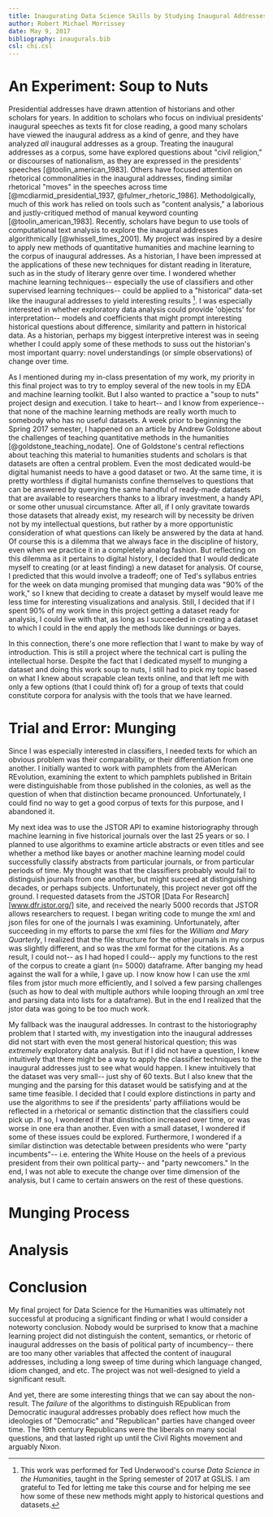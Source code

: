 ```yaml
---
title: Inaugurating Data Science Skills by Studying Inaugural Addresses
author: Robert Michael Morrissey
date: May 9, 2017
bibliography: inaugurals.bib
csl: chi.csl
---
```


# An Experiment: Soup to Nuts

Presidential addresses have drawn attention of historians and other scholars for years. In addition to scholars who focus on indiviual presidents' inaugural speeches as texts fit for close reading, a good many scholars have viewed the inaugural address as a kind of genre, and they have analyzed _all_ inaugural addresses as a group. Treating the inaugural addresses as a corpus, some have explored questions about "civil religion," or discourses of nationalism, as they are expressed in the presidents' speeches [@toolin_american_1983]. Others have focused attention on rhetorical commonalities in the inaugural addresses, finding similar rhetorical "moves" in the speeches across time [@mcdiarmid_presidential_1937, @fulmer_rhetoric_1986]. Methodolgically, much of this work has relied on tools such as "content analysis," a laborious and justly-critiqued method of manual keyword counting [@toolin_american_1983]. Recently, scholars have begun to use tools of computational text analysis to explore the inaugural addresses algorithmically [@whissell_times_2001]. My project was inspired by a desire to apply new methods of quantitative humanities and machine learning to the corpus of inaugural addresses. As a historian, I have been impressed at the applications of these new techniques for distant reading in literature, such as in the study of literary genre over time. I wondered whether machine learning techniques-- especially the use of classifiers and other supervised learning techniques-- could be applied to a "historical" data-set like the inaugural addresses to yield interesting results [^1]. I was especially interested in whether exploratory data analysis could provide 'objects' for interpretation-- models and coefficients that might prompt interesting historical questions about difference, similarity and pattern in historical data. As a historian, perhaps my biggest interpretive interest was in seeing whether I could apply some of these methods to suss out the historian's most important quarry: novel understandings (or simple observations) of change over time. 

[^1]: This work was performed for Ted Underwood's course _Data Science in the Humanities_, taught in the Spring semester of 2017 at GSLIS. I am grateful to Ted for letting me take this course and for helping me see how some of these new methods might apply to historical questions and datasets.

As I mentioned during my in-class presentation of my work, my priority in this final project was to try to employ several of the new tools in my EDA and machine learning toolkit. But I also wanted to practice a "soup to nuts" project design and execution. I take to heart-- and I know from experience-- that none of the machine learning methods are really worth much to somebody who has no useful datasets. A week prior to beginning the Spring 2017 semester, I happened on an article by Andrew Goldstone about the challenges of teaching quantitative methods in the humanities [@goldstone_teaching_nodate]. One of Goldstone's central reflections about teaching this material to humanities students and scholars is that datasets are often a central problem. Even the most dedicated would-be digital humanist needs to have a good dataset or two. At the same time, it is pretty worthless if digital humanists confine themselves to questions that can be answered by querying the same handful of ready-made datasets that are available to researchers thanks to a library investment, a handy API, or some other unusual circumstance. After all, if I only gravitate towards those datasets that already exist, my research will by necessity be driven not by my intellectual questions, but rather by a more opportunistic consideration of what questions can likely be answered by the data at hand. Of course this is a dilemma that we always face in the discipline of history, even when we practice it in a completely analog fashion. But reflecting on this dilemma as it pertains to digital history, I decided that I would dedicate myself to creating (or at least finding) a new dataset for analysis. Of course, I predicted that this would involve a tradeoff; one of Ted's syllabus entries for the week on data munging promised that munging data was "90% of the work," so I knew that deciding to create a dataset by myself would leave me less time for interesting visualizations and analysis. Still, I decided that if I spent 90% of my work time in this project getting a dataset ready for analysis, I could live with that, as long as I succeeded in creating a dataset to which I could in the end apply the methods like dunnings or bayes. 

In this connection, there's one more reflection that I want to make by way of introduction. This is still a project where the technical cart is pulling the intellectual horse. Despite the fact that I dedicated myself to munging a dataset and doing this work soup to nuts, I still had to pick my topic based on what I knew about scrapable clean texts online, and that left me with only a few options (that I could think of) for a group of texts that could constitute corpora for analysis with the tools that we have learned. 

# Trial and Error: Munging

Since I was especially interested in classifiers, I needed texts for which an obvious problem was their comparability, or their differentiation from one another. I initially wanted to work with pamphlets from the AMerican REvolution, examining the extent to which pamphlets published in Britain were distinguishable from those published in the colonies, as well as the question of when that distinction became pronounced. Unfortunately, I could find no way to get a good corpus of texts for this purpose, and I abandoned it.

My next idea was to use the JSTOR API to examine historiography through machine learning in five historical journals over the last 25 years or so. I planned to use algorithms to examine article abstracts or even titles and see whether a method like bayes or another machine learning model could successfully classify abstracts from particular journals, or from particular periods of time. My thought was that the classifiers probably would fail to distinguish journals from one another, but might succeed at distinguishing decades, or perhaps subjects. Unfortunately, this project never got off the ground. I requested datasets from the JSTOR [Data For Research][www.dfr.jstor.org/] site, and received the nearly 5000 records that JSTOR allows researchers to request. I began writing code to munge the xml and json files for one of the journals I was examining. Unfortunately, after succeeding in my efforts to parse the xml files for the _William and Mary Quarterly_, I realized that the file structure for the other journals in my corpus was slightly different, and so was the xml format for the citations. As a result, I could not-- as I had hoped I could-- apply my functions to the rest of the corpus to create a giant (n= 5000) dataframe. After banging my head against the wall for a while, I gave up. I now know how I can use the xml files from jstor much more efficiently, and I solved a few parsing challenges (such as how to deal with multiple authors while looping through an xml tree and parsing data into lists for a dataframe). But in the end I realized that the jstor data was going to be too much work. 

My fallback was the inaugural addresses. In contrast to the historiography problem that I started with, my investigation into the inaugural addresses did not start with even the most general historical question; this was _extremely_ exploratory data analysis. But if I did not have a question, I knew intuitively that there might be a way to apply the classifier techniques to the inaugural addresses just to see what would happen. I knew intuitively that the dataset was very small-- just shy of 60 texts. But I also knew that the munging and the parsing for this dataset would be satisfying and at the same time feasible. I decided that I could explore distinctions in party and use the algorithms to see if the presidents' party affiliations would be reflected in a rhetorical or semantic distinction that the classifiers could pick up. If so, I wondered if that dinstinction increased over time, or was worse in one era than another. Even with a small dataset, I wondered if some of these issues could be explored. Furthermore, I wondered if a similar distinction was detectable between presidents who were "party incumbents"-- i.e. entering the White House on the heels of a previous president from their own political party-- and "party newcomers." In the end, I was not able to execute the change over time dimension of the analysis, but I came to certain answers on the rest of these questions. 

# Munging Process



# Analysis

# Conclusion

My final project for Data Science for the Humanities was ultimately not successful at producing a significant finding or what I would consider a noteworty conclusion. Nobody would be surprised to know that a machine learning project did not distinguish the content, semantics, or rhetoric of inaugural addresses on the basis of political party of incumbency-- there are too many other variables that affected the content of inaugural addresses, including a long sweep of time during which language changed, idiom changed, and etc. The project was not well-designed to yield a significant result. 

And yet, there are some interesting things that we can say about the non-result. The _failure_ of the algorithms to distinguish REpublican from Democratic inaugural addresses probably does reflect how much the ideologies of "Democratic" and "Republican" parties have changed oveer time. The 19th century Republicans were the liberals on many social questions, and that lasted right up until the Civil Rights movement and arguably Nixon. 